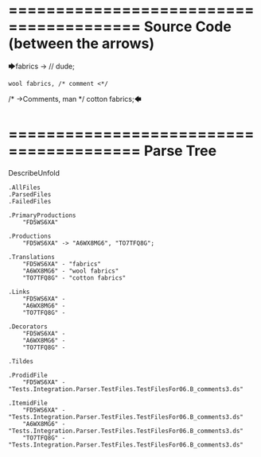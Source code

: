 ========================================
Source Code (between the arrows)
========================================

🡆fabrics ->        // dude;

    wool fabrics, /* comment <*/
/* ->Comments, man */    cotton fabrics;🡄

========================================
Parse Tree
========================================
DescribeUnfold

    .AllFiles
    .ParsedFiles
    .FailedFiles

    .PrimaryProductions
        "FD5WS6XA" 

    .Productions
        "FD5WS6XA" -> "A6WX8MG6", "TO7TFQ8G";

    .Translations
        "FD5WS6XA" - "fabrics"
        "A6WX8MG6" - "wool fabrics"
        "TO7TFQ8G" - "cotton fabrics"

    .Links
        "FD5WS6XA" - 
        "A6WX8MG6" - 
        "TO7TFQ8G" - 

    .Decorators
        "FD5WS6XA" - 
        "A6WX8MG6" - 
        "TO7TFQ8G" - 

    .Tildes

    .ProdidFile
        "FD5WS6XA" - "Tests.Integration.Parser.TestFiles.TestFilesFor06.B_comments3.ds"

    .ItemidFile
        "FD5WS6XA" - "Tests.Integration.Parser.TestFiles.TestFilesFor06.B_comments3.ds"
        "A6WX8MG6" - "Tests.Integration.Parser.TestFiles.TestFilesFor06.B_comments3.ds"
        "TO7TFQ8G" - "Tests.Integration.Parser.TestFiles.TestFilesFor06.B_comments3.ds"

